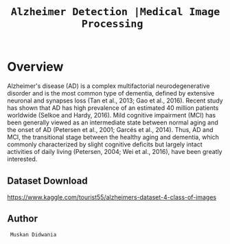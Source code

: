 <code>
  <h1 align="center">Alzheimer Detection |Medical Image Processing </h1>
</code>

<!-- For logo -->
<!-- <p align="center">
  <img src="https://github.com/shoheiyokoyama/Assets/blob/master/Gemini/logo.png" width="500">
</p> -->

# Overview

<!-- <img src="https://github.com/shoheiyokoyama/Assets/blob/master/Gemini/demo-circle-rotation.gif" align="left"> -->


Alzheimer's disease (AD) is a complex multifactorial neurodegenerative disorder and is the most common type of dementia, defined by extensive neuronal and synapses loss (Tan et al., 2013; Gao et al., 2016). Recent study has shown that AD has high prevalence of an estimated 40 million patients worldwide (Selkoe and Hardy, 2016). Mild cognitive impairment (MCI) has been generally viewed as an intermediate state between normal aging and the onset of AD (Petersen et al., 2001; Garcés et al., 2014). Thus, AD and MCI, the transitional stage between the healthy aging and dementia, which commonly characterized by slight cognitive deficits but largely intact activities of daily living (Petersen, 2004; Wei et al., 2016), have been greatly interested.



## <a name="installation"> Dataset Download

https://www.kaggle.com/tourist55/alzheimers-dataset-4-class-of-images




## <a name="author"> Author
<!---
```python
# Muskan Didwania
```
-->

<p align="left">
  <code> Muskan Didwania </code>
</p>
<br>

